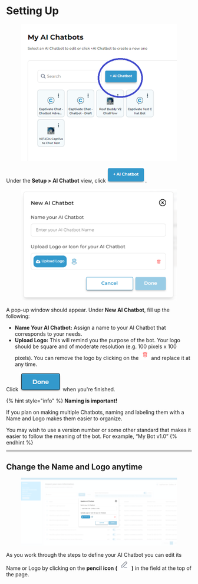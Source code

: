 # Setting Up

<figure><img src="../../.gitbook/assets/image (264).png" alt=""><figcaption></figcaption></figure>

Under the **Setup > AI Chatbot** view, click ![](<../../.gitbook/assets/image (262).png>).&#x20;

<figure><img src="../../.gitbook/assets/image (263).png" alt=""><figcaption></figcaption></figure>

A pop-up window should appear. Under **New AI Chatbot**, fill up the following:

* **Name Your AI Chatbot:** Assign a name to your AI Chatbot that corresponds to your needs.&#x20;
* **Upload Logo:** This will remind you the purpose of the bot. Your logo should be square and of moderate resolution (e.g. 100 pixels x 100 pixels). You can remove the logo by clicking on the ![](<../../.gitbook/assets/image (60).png>) and replace it at any time.&#x20;

Click ![](<../../.gitbook/assets/image (48).png>) when you're finished.

{% hint style="info" %}
**Naming is important!**

If you plan on making multiple Chatbots, naming and labeling them with a Name and Logo makes them easier to organize.&#x20;

You may wish to use a version number or some other standard that makes it easier to follow the meaning of the bot. For example, “My Bot v1.0”
{% endhint %}

***

## Change the Name and Logo anytime

<figure><img src="../../.gitbook/assets/image (265).png" alt=""><figcaption></figcaption></figure>

As you work through the steps to define your AI Chatbot you can edit its Name or Logo by clicking on the **pencil icon** **(** ![](<../../.gitbook/assets/image (46).png>) **)** in the field at the top of the page.&#x20;
